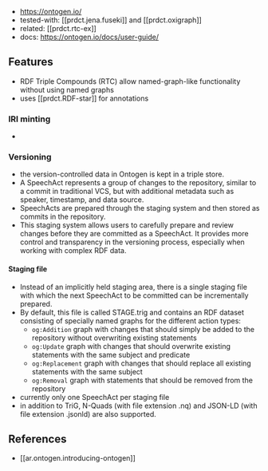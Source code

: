 
- https://ontogen.io/
- tested-with: [[prdct.jena.fuseki]] and [[prdct.oxigraph]]
- related: [[prdct.rtc-ex]]
- docs: https://ontogen.io/docs/user-guide/

## Features

- RDF Triple Compounds (RTC) allow named-graph-like functionality without using named graphs
- uses [[prdct.RDF-star]] for annotations

### IRI minting

- 

### Versioning

- the version-controlled data in Ontogen is kept in a triple store.
- A SpeechAct represents a group of changes to the repository, similar to a commit in traditional VCS, but with additional metadata such as speaker, timestamp, and data source.
- SpeechActs are prepared through the staging system and then stored as commits in the repository.
- This staging system allows users to carefully prepare and review changes before they are committed as a SpeechAct. It provides more control and transparency in the versioning process, especially when working with complex RDF data.

#### Staging file

- Instead of an implicitly held staging area, there is a single staging file with which the next SpeechAct to be committed can be incrementally prepared. 
- By default, this file is called STAGE.trig and contains an RDF dataset consisting of specially named graphs for the different action types:
  -   `og:Addition` graph with changes that should simply be added to the repository without overwriting existing statements
  -   `og:Update` graph with changes that should overwrite existing statements with the same subject and predicate
  -   `og:Replacement` graph with changes that should replace all existing statements with the same subject
  -   `og:Removal` graph with statements that should be removed from the repository
-   currently only one SpeechAct per staging file
-   in addition to TriG, N-Quads (with file extension .nq) and JSON-LD (with file extension .jsonld) are also supported.


## References

- [[ar.ontogen.introducing-ontogen]] 